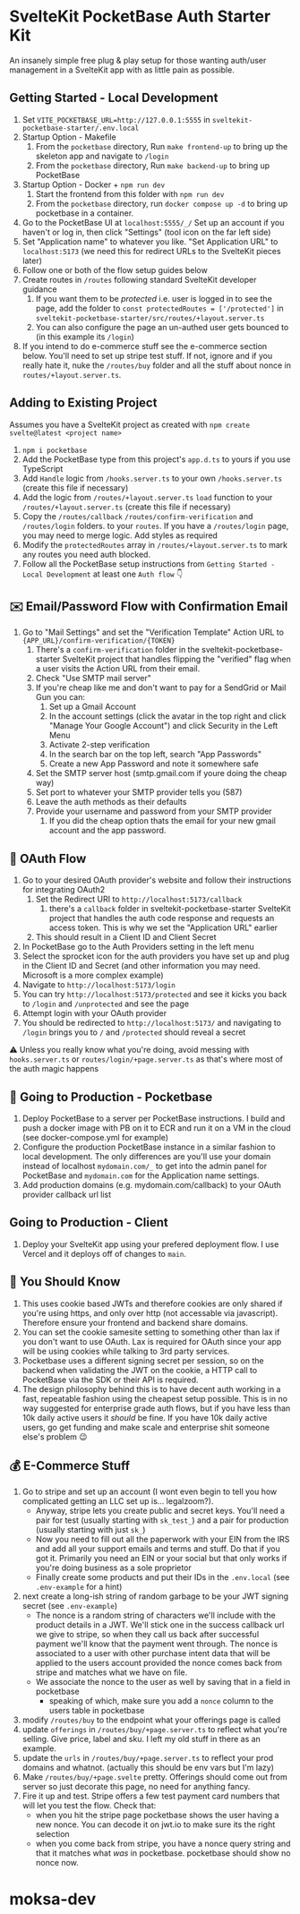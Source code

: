 # SvelteKit PocketBase Auth Starter Kit

An insanely simple free plug & play setup for those wanting auth/user management in a SvelteKit app with as little pain as possible.

## Getting Started - Local Development

1. Set `VITE_POCKETBASE_URL=http://127.0.0.1:5555` in `sveltekit-pocketbase-starter/.env.local`
2. Startup Option - Makefile
   1. From the `pocketbase` directory, Run `make frontend-up` to bring up the skeleton app and navigate to `/login`
   2. From the `pocketbase` directory, Run `make backend-up` to bring up PocketBase
3. Startup Option - Docker + `npm run dev`
   1. Start the frontend from this folder with `npm run dev`
   2. From the `pocketbase` directory, run `docker compose up -d` to bring up pocketbase in a container.
4. Go to the PocketBase UI at `localhost:5555/_/` Set up an account if you haven't or log in, then click "Settings" (tool icon on the far left side)
5. Set "Application name" to whatever you like. "Set Application URL" to `localhost:5173` (we need this for redirect URLs to the SvelteKit pieces later)
6. Follow one or both of the flow setup guides below
7. Create routes in `/routes` following standard SvelteKit developer guidance
   1. If you want them to be _protected_ i.e. user is logged in to see the page, add the folder to `const protectedRoutes = ['/protected']` in `sveltekit-pocketbase-starter/src/routes/+layout.server.ts`
   2. You can also configure the page an un-authed user gets bounced to (in this example its `/login`)
8. If you intend to do e-commerce stuff see the e-commerce section below. You'll need to set up stripe test stuff. If not, ignore and if you really hate it, nuke the `/routes/buy` folder and all the stuff about nonce in `routes/+layout.server.ts`.

## Adding to Existing Project

Assumes you have a SvelteKit project as created with `npm create svelte@latest <project name>`

1. `npm i pocketbase`
2. Add the PocketBase type from this project's `app.d.ts` to yours if you use TypeScript
3. Add `Handle` logic from `/hooks.server.ts` to your own `/hooks.server.ts` (create this file if necessary)
4. Add the logic from `/routes/+layout.server.ts` `load` function to your `/routes/+layout.server.ts` (create this file if necessary)
5. Copy the `/routes/callback` `/routes/confirm-verification` and `/routes/login` folders. to your `routes`. If you have a `/routes/login` page, you may need to merge logic. Add styles as required
6. Modify the `protectedRoutes` array in `/routes/+layout.server.ts` to mark any routes you need auth blocked.
7. Follow all the PocketBase setup instructions from `Getting Started - Local Development` at least one `Auth flow` 👇

## ✉️ Email/Password Flow with Confirmation Email

1.  Go to "Mail Settings" and set the "Verification Template" Action URL to `{APP_URL}/confirm-verification/{TOKEN}`
    1. There's a `confirm-verification` folder in the sveltekit-pocketbase-starter SvelteKit project that handles flipping the "verified" flag when a user visits the Action URL from their email.
    2. Check "Use SMTP mail server"
    3. If you're cheap like me and don't want to pay for a SendGrid or Mail Gun you can:
       1. Set up a Gmail Account
       2. In the account settings (click the avatar in the top right and click "Manage Your Google Account") and click Security in the Left Menu
       3. Activate 2-step verification
       4. In the search bar on the top left, search "App Passwords"
       5. Create a new App Password and note it somewhere safe
    4. Set the SMTP server host (smtp.gmail.com if youre doing the cheap way)
    5. Set port to whatever your SMTP provider tells you (587)
    6. Leave the auth methods as their defaults
    7. Provide your username and password from your SMTP provider
       1. If you did the cheap option thats the email for your new gmail account and the app password.

## 🛜 OAuth Flow

1.  Go to your desired OAuth provider's website and follow their instructions for integrating OAuth2
    1. Set the Redirect URI to `http://localhost:5173/callback`
       1. there's a `callback` folder in sveltekit-pocketbase-starter SvelteKit project that handles the auth code response and requests an access token. This is why we set the "Application URL" earlier
    2. This should result in a Client ID and Client Secret
2.  In PocketBase go to the Auth Providers setting in the left menu
3.  Select the sprocket icon for the auth providers you have set up and plug in the Client ID and Secret (and other information you may need. Microsoft is a more complex example)
4.  Navigate to `http://localhost:5173/login`
5.  You can try `http://localhost:5173/protected` and see it kicks you back to `/login` and `/unprotected` and see the page
6.  Attempt login with your OAuth provider
7.  You should be redirected to `http://localhost:5173/` and navigating to `/login` brings you to `/` and `/protected` should reveal a secret

⚠️ Unless you really know what you're doing, avoid messing with `hooks.server.ts` or `routes/login/+page.server.ts` as that's where most of the auth magic happens

## 🚀 Going to Production - Pocketbase

1. Deploy PocketBase to a server per PocketBase instructions. I build and push a docker image with PB on it to ECR and run it on a VM in the cloud (see docker-compose.yml for example)
2. Configure the production PocketBase instance in a similar fashion to local development. The only differences are you'll use your domain instead of localhost `mydomain.com/_` to get into the admin panel for PocketBase and `mydomain.com` for the Application name settings.
3. Add production domains (e.g. mydomain.com/callback) to your OAuth provider callback url list

## Going to Production - Client

1. Deploy your SvelteKit app using your prefered deployment flow. I use Vercel and it deploys off of changes to `main`.

## 🧠 You Should Know

1. This uses cookie based JWTs and therefore cookies are only shared if you're using https, and only over http (not accessable via javascript). Therefore ensure your frontend and backend share domains.
2. You can set the cookie samesite setting to something other than lax if you don't want to use OAuth. Lax is required for OAuth since your app will be using cookies while talking to 3rd party services.
3. Pocketbase uses a different signing secret per session, so on the backend when validating the JWT on the cookie, a HTTP call to PocketBase via the SDK or their API is required.
4. The design philosophy behind this is to have decent auth working in a fast, repeatable fashion using the cheapest setup possible. This is in no way suggested for enterprise grade auth flows, but if you have less than 10k daily active users it _should_ be fine. If you have 10k daily active users, go get funding and make scale and enterprise shit someone else's problem 😉

## 💰 E-Commerce Stuff

1. Go to stripe and set up an account (I wont even begin to tell you how complicated getting an LLC set up is... legalzoom?).
   - Anyway, stripe lets you create public and secret keys. You'll need a pair for test (usually starting with `sk_test_`) and a pair for production (usually starting with just `sk_`)
   - Now you need to fill out all the paperwork with your EIN from the IRS and add all your support emails and terms and stuff. Do that if you got it. Primarily you need an EIN or your social but that only works if you're doing business as a sole proprietor
   - Finally create some products and put their IDs in the `.env.local` (see `.env-example` for a hint)
2. next create a long-ish string of random garbage to be your JWT signing secret (see `.env-example`)
   - The nonce is a random string of characters we'll include with the product details in a JWT. We'll stick one in the success callback url we give to stripe, so when they call us back after successful payment we'll know that the payment went through. The nonce is associated to a user with other purchase intent data that will be applied to the users account provided the nonce comes back from stripe and matches what we have on file.
   - We associate the nonce to the user as well by saving that in a field in pocketbase
     - speaking of which, make sure you add a `nonce` column to the users table in pocketbase
3. modify `/routes/buy` to the endpoint what your offerings page is called
4. update `offerings` in `/routes/buy/+page.server.ts` to reflect what you're selling. Give price, label and sku. I left my old stuff in there as an example.
5. update the `urls` in `/routes/buy/+page.server.ts` to reflect your prod domains and whatnot. (actually this should be env vars but I'm lazy)
6. Make `/routes/buy/+page.svelte` pretty. Offerings should come out from server so just decorate this page, no need for anything fancy.
7. Fire it up and test. Stripe offers a few test payment card numbers that will let you test the flow. Check that:
   - when you hit the stripe page pocketbase shows the user having a new nonce. You can decode it on jwt.io to make sure its the right selection
   - when you come back from stripe, you have a nonce query string and that it matches what _was_ in pocketbase. pocketbase should show no nonce now.
# moksa-dev
